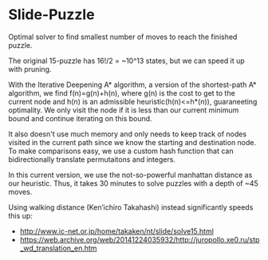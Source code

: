 # Slide-Puzzle

Optimal solver to find smallest number of moves to reach the finished puzzle. 

The original 15-puzzle has 16!/2 = ~10^13 states, but we can speed it up with pruning.

With the Iterative Deepening A* algorithm, a version of the shortest-path A* algorithm, we find f(n)=g(n)+h(n), where g(n) is the cost to get to the current node and h(n) is an admissible heuristic(h(n)<=h*(n)), guaraneeting optimality. We only visit the node if it is less than our current minimum bound and continue iterating on this bound.

It also doesn't use much memory and only needs to keep track of nodes visited in the current path since we know the starting and destination node. To make comparisons easy, we use a custom hash function that can bidirectionally translate permutaitons and integers.

In this current version, we use the not-so-powerful manhattan distance as our heuristic. Thus, it takes 30 minutes to solve puzzles with a depth of ~45 moves. 

Using walking distance (Ken’ichiro Takahashi) instead significantly speeds this up:
 - http://www.ic-net.or.jp/home/takaken/nt/slide/solve15.html
 - https://web.archive.org/web/20141224035932/http://juropollo.xe0.ru/stp_wd_translation_en.htm
